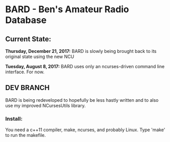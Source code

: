 # BARD - Ben's Amateur Radio Database



## Current State:

**Thursday, December 21, 2017:** BARD is slowly being brought back to its original state using the new NCU

**Tuesday, August 8, 2017:** BARD uses only an ncurses-driven command line interface.  For now.



## DEV BRANCH

BARD is being redeveloped to hopefully be less hastly written and to also use my improved NCursesUtils library.



### Install:

You need a c++11 compiler, make, ncurses, and probably Linux.  Type 'make' to run the makefile.

